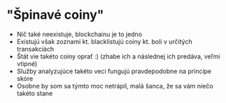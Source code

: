 # "Špinavé coiny"

- Nič také neexistuje, blockchainu je to jedno
- Existujú však zoznami kt. blacklistujú coiny kt. boli v určitých transakciách
- Štát vie takéto coiny oprať :) (zhabe ich a následnej ich predáva, veľmi vtipné)
- Služby analyzujúce takéto veci fungujú pravdepodobne na princípe skóre
- Osobne by som sa týmto moc netrápil, malá šanca, že sa vám niečo takéto stane
